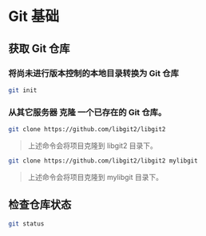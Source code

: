 # Git 基础

## 获取 Git 仓库

### 将尚未进行版本控制的本地目录转换为 Git 仓库

```bash
git init
```

### 从其它服务器 克隆 一个已存在的 Git 仓库。

```bash
git clone https://github.com/libgit2/libgit2
```

> 上述命令会将项目克隆到 libgit2 目录下。

```bash
git clone https://github.com/libgit2/libgit2 mylibgit
```

> 上述命令会将项目克隆到 mylibgit 目录下。

## 检查仓库状态

```bash
git status
```
